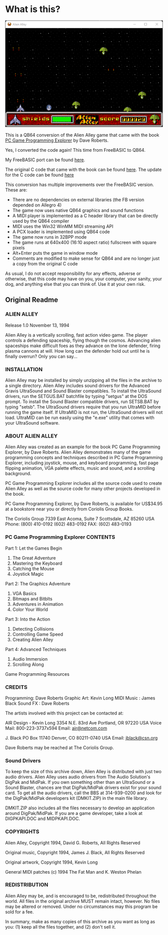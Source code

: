 # What is this?

![Screenshot](screenshot.png)

This is a QB64 conversion of the Alien Alley game that came with the book [PC Game Programming Explorer](http://www.droberts.com/pcgpex/pcgpex.htm) by Dave Roberts.

Yes, I converted the code again! This time from FreeBASIC to QB64.

My FreeBASIC port can be found [here](https://drive.google.com/file/d/1s9_G8ZWX_hLLAPQlZcnNke4TllMCIVSf/view).

The original C code that came with the book can be found [here](http://www.droberts.com/pcgpex/source.zip). The update for the C code can be found [here](http://www.droberts.com/pcgpex/update.zip)

This conversion has multiple improvements over the FreeBASIC version. These are:

- There are no dependencies on external libraries (the FB version depended on Allegro 4)
- The game now uses native QB64 graphics and sound functions
- A MIDI player is implemented as a C header library that can be directly used by the QB64 compiler
- MIDI uses the Win32 WinMM MIDI streaming API
- A PCX loader is implemented using QB64 code
- The game now runs in 32BPP mode
- The game runs at 640x400 (16:10 aspect ratio) fullscreen with square pixels
- Alt+Enter puts the game in window mode
- Comments are modified to make sense for QB64 and are no longer just a copy from the original C code

As usual, I do not accept responsibility for any effects, adverse or otherwise, that this code may have on you, your computer, your sanity, your dog, and anything else that you can think of. Use it at your own risk.

## Original Readme

### ALIEN ALLEY

Release 1.0
November 13, 1994

Alien Alley is a vertically scrolling, fast action video game. The player controls a defending spaceship, flying though the cosmos.  Advancing alien spaceships make difficult foes as they advance on the lone defender, firing plasma cannons at will. How long can the defender hold out until he is finally overrun? Only you can say...

### INSTALLATION

Alien Alley may be installed by simply unzipping all the files in the archive to a single directory.  Alien Alley includes sound drivers for the Advanced Gravis UltraSound and Sound Blaster compatibles. To install the UltraSound drivers, run the SETGUS.BAT batchfile by typing "setgus" at the DOS prompt. To install the Sound Blaster compatible drivers, run SETSB.BAT by typing "setsb". The UltraSound drivers require that you run UltraMID before running the game itself.  If UltraMID is not run, the UltraSound drivers will not load. UltraMID can be run easily using the "e.exe" utility that comes with your UltraSound software.

### ABOUT ALIEN ALLEY

Alien Alley was created as an example for the book PC Game Programming Explorer, by Dave Roberts. Alien Alley demonstrates many of the game programming concepts and techniques described in PC Game Programming Explorer, including joystick, mouse, and keyboard programming, fast page flipping animation, VGA palette effects, music and sound, and a scrolling background.

PC Game Programming Explorer includes all the source code used to create Alien Alley as well as the source code for many other projects developed in the book.

PC Game Programming Explorer, by Dave Roberts, is available for US$34.95 at a bookstore near you or directly from Coriolis Group Books.

The Coriolis Group
7339 East Acoma, Suite 7
Scottsdale, AZ 85260 USA
Phone: (800) 410-0192
       (602) 483-0192
FAX:   (602) 483-0193

### PC Game Programming Explorer CONTENTS

Part 1: Let the Games Begin

1. The Great Adventure
2. Mastering the Keyboard
3. Catching the Mouse
4. Joystick Magic

Part 2: The Graphics Adventure

1. VGA Basics
2. Bitmaps and Bitblts
3. Adventures in Animation
4. Color Your World

Part 3: Into the Action

1. Detecting Collisions
2. Controlling Game Speed
3. Creating Alien Alley

Part 4: Advanced Techniques

1. Audio Immersion
2. Scrolling Along

Game Programming Resources

### CREDITS

Programming: Dave Roberts
Graphic Art: Kevin Long
MIDI Music : James Black
Sound FX   : Dave Roberts

The artists involved with this project can be contacted at:

AIR Design - Kevin Long
3354 N.E. 83rd Ave
Portland, OR 97220 USA
Voice Mail: 800-223-3737x594
Email: air@netcom.com

J. Black
PO Box 11740
Denver, CO 80211-0740 USA
Email: jblack@csn.org

Dave Roberts may be reached at The Coriolis Group.

### Sound Drivers

To keep the size of this archive down, Alien Alley is distributed with just two audio drivers.  Alien Alley uses audio drivers from The Audio Solution's DigPak and MidPak. If you own something other than an UltraSound or a Sound Blaster, chances are that DigPak/MidPak drivers exist for your sound card. To get all the audio drivers, call the BBS at 314-939-0200 and look for the DigPak/MidPak developers kit (DMKIT.ZIP) in the main file library.

DMKIT.ZIP also includes all the files necessary to develop an application around DigPak/MidPak. If you are a game developer, take a look at DIGPKAPI.DOC and MIDPKAPI.DOC.

### COPYRIGHTS

Alien Alley, Copyright 1994, David G. Roberts, All Rights Reserved

Original music, Copyright 1994, James J. Black, All Rights Reserved

Original artwork, Copyright 1994, Kevin Long

General MIDI patches (c) 1994 The Fat Man and K. Weston Phelan

### REDISTRIBUTION

Alien Alley may be, and is encouraged to be, redistributed throughout the world.  All files in the original archive MUST remain intact, however.  No files may be altered or removed. Under no circumstances may this program be sold for a fee.

In summary, make as many copies of this archive as you want as long as you: (1) keep all the files together, and (2) don't sell it.

